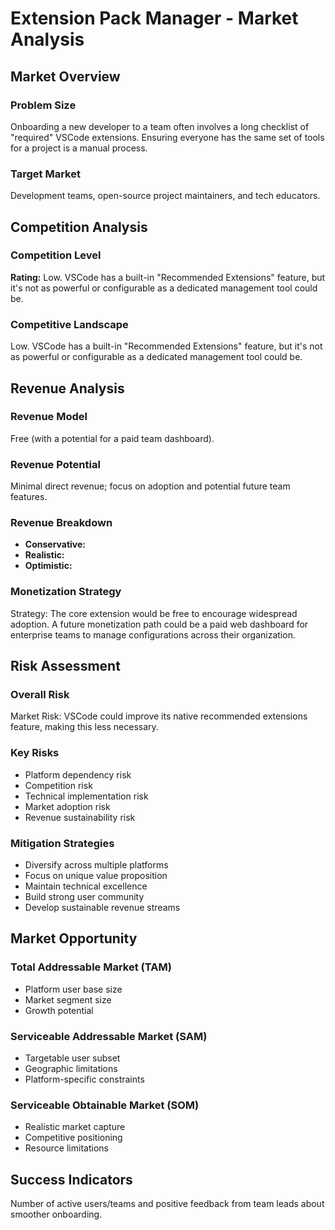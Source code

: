 # Extension Pack Manager - Market Analysis

## Market Overview

### Problem Size
Onboarding a new developer to a team often involves a long checklist of "required" VSCode extensions. Ensuring everyone has the same set of tools for a project is a manual process.

### Target Market
Development teams, open-source project maintainers, and tech educators.

## Competition Analysis

### Competition Level
**Rating:** Low. VSCode has a built-in "Recommended Extensions" feature, but it's not as powerful or configurable as a dedicated management tool could be.

### Competitive Landscape
Low. VSCode has a built-in "Recommended Extensions" feature, but it's not as powerful or configurable as a dedicated management tool could be.

## Revenue Analysis

### Revenue Model
Free (with a potential for a paid team dashboard).

### Revenue Potential
Minimal direct revenue; focus on adoption and potential future team features.

### Revenue Breakdown
- **Conservative:** 
- **Realistic:** 
- **Optimistic:** 

### Monetization Strategy
Strategy: The core extension would be free to encourage widespread adoption. A future monetization path could be a paid web dashboard for enterprise teams to manage configurations across their organization.

## Risk Assessment

### Overall Risk
Market Risk: VSCode could improve its native recommended extensions feature, making this less necessary.

### Key Risks
- Platform dependency risk
- Competition risk
- Technical implementation risk
- Market adoption risk
- Revenue sustainability risk

### Mitigation Strategies
- Diversify across multiple platforms
- Focus on unique value proposition
- Maintain technical excellence
- Build strong user community
- Develop sustainable revenue streams

## Market Opportunity

### Total Addressable Market (TAM)
- Platform user base size
- Market segment size
- Growth potential

### Serviceable Addressable Market (SAM)
- Targetable user subset
- Geographic limitations
- Platform-specific constraints

### Serviceable Obtainable Market (SOM)
- Realistic market capture
- Competitive positioning
- Resource limitations

## Success Indicators
Number of active users/teams and positive feedback from team leads about smoother onboarding.
